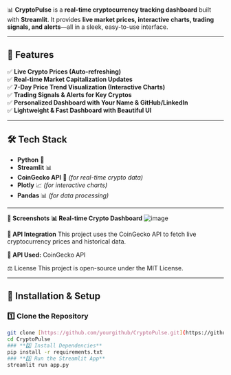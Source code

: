 📊 **CryptoPulse** is a **real-time cryptocurrency tracking dashboard** built with **Streamlit**. It provides **live market prices, interactive charts, trading signals, and alerts**—all in a sleek, easy-to-use interface.  

---

## 🎯 **Features**
✅ **Live Crypto Prices (Auto-refreshing)**  
✅ **Real-time Market Capitalization Updates**  
✅ **7-Day Price Trend Visualization (Interactive Charts)**  
✅ **Trading Signals & Alerts for Key Cryptos**  
✅ **Personalized Dashboard with Your Name & GitHub/LinkedIn**  
✅ **Lightweight & Fast Dashboard with Beautiful UI**  

---

## 🛠️ **Tech Stack**
- **Python** 🐍
- **Streamlit** 📊
- **CoinGecko API** 🔗 *(for real-time crypto data)*
- **Plotly** 📈 *(for interactive charts)*
- **Pandas** 📊 *(for data processing)*

---
**📸 Screenshots**
**📊 Real-time Crypto Dashboard**
![image](https://github.com/user-attachments/assets/a655471c-c6e6-4c96-ab40-b0e2f0fc1d7f)


**📡 API Integration**
This project uses the CoinGecko API to fetch live cryptocurrency prices and historical data.

**📌 API Used:**  CoinGecko API

⚖️ License
This project is open-source under the MIT License.

---

## 🚀 **Installation & Setup**
### **1️⃣ Clone the Repository**
```sh
git clone [https://github.com/yourgithub/CryptoPulse.git](https://github.com/Kripasree-coder/Crypto_Pulse.git
cd CryptoPulse
### **2️⃣ Install Dependencies**
pip install -r requirements.txt
### **3️⃣ Run the Streamlit App**
streamlit run app.py




